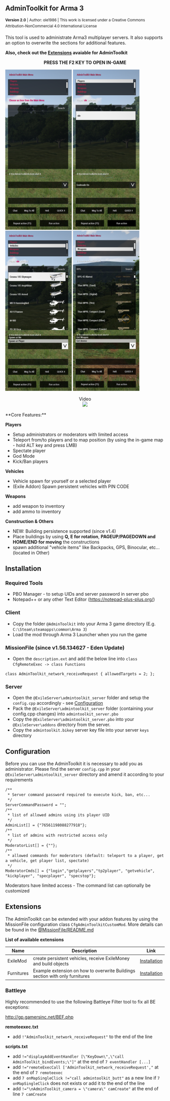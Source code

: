 ## AdminToolkit for Arma 3
<sup>**Version 2.0** | Author: ole1986 | This work is licensed under a Creative Commons Attribution-NonCommercial 4.0 International License</sup>

This tool is used to administrate Arma3 multiplayer servers. 
It also supports an option to overwrite the sections for additional features. 

**Also, check out the <a href="#extensions">Extensions</a> avaiable for AdminToolkit**

**<p align="center">PRESS THE F2 KEY TO OPEN IN-GAME</p>**

<img src="images/a3-atk-newdesign.png" width="210" title="New design">
<img src="images/a3-atk-players.png" width="210" title="Manage players">
<img src="images/a3-atk-vehicles.png" width="210" title="Spawn vehicles">
<img src="images/a3-atk-weapons.png" width="210" title="Weapons">

<p align="center">
Video<br/>
<a href="https://www.youtube.com/watch?v=Hznh7DSM38E" target="_blank"><img src="http://img.youtube.com/vi/Hznh7DSM38E/0.jpg" /></a>
</p>
**Core Features:**

**Players**
- Setup administrators or moderators with limited access
- Teleport from/to players and to map position (by using the in-game map - hold ALT key and press LMB)
- Spectate player
- God Mode
- Kick/Ban players

**Vehicles**
- Vehicle spawn for yourself or a selected player
- (Exile Addon) Spawn persistent vehicles with PIN CODE

**Weapons**
- add weapon to inventory
- add ammo to inventory

**Construction & Others**
- NEW: Building persistence supported (since v1.4)
- Place buildings by using **Q, E for rotation**, **PAGEUP/PAGEDOWN and HOME/END for moving** the constructions
- spawn additional "vehicle items" like Backpacks, GPS, Binocular, etc... (located in Other)

## Installation

### Required Tools

+ PBO Manager - to setup UIDs and server password in server pbo
+ Notepad++ or any other Text Editor (https://notepad-plus-plus.org/)

### Client

+ Copy the folder `@AdminToolkit` into your Arma 3 game directory (E.g. `C:\Steam\steamapps\common\Arma 3`) 
+ Load the mod through Arma 3 Launcher when you run the game

### MissionFile (**since v1.56.134627 - Eden Update**)

+ Open the `description.ext` and add the below line into `class CfgRemoteExec -> class Functions`

```
class AdminToolkit_network_receiveRequest { allowedTargets = 2; };
```

### Server

+ Open the `@ExileServer\admintoolkit_server` folder and setup the `config.cpp` accordingly - see <a href="#configuration">Configuration</a>
+ Pack the `@ExileServer\admintoolkit_server` folder (containing your config.cpp changes) into `admintoolkit_server.pbo`
+ Copy the `@ExileServer\admintoolkit_server.pbo` into your `@ExileServer\addons` directory from the server.
+ Copy the `admintoolkit.bikey` server key file into your server `keys` directory

## Configuration

Before you can use the AdminToolkit it is necessary to add you as administrator.
Please find the server `config.cpp` in your `@ExileServer\admintoolkit_server` directory and amend it according to your requirements

```
/**
 * Server command password required to execute kick, ban, etc...
 */
ServerCommandPassword = "";
/**
 * list of allowed admins using its player UID
 */
AdminList[] = {"76561198088277918"};
/**
 * list of admins with restricted access only
 */
ModeratorList[] = {""};
/**
 * allowed commands for moderators (default: teleport to a player, get a vehicle, get player list, spectate)
 */
ModeratorCmds[] = {"login","getplayers","tp2player", "getvehicle", "kickplayer", "specplayer", "specstop"};
```

Moderators have limited access - The command list can optionally be customized

## Extensions

The AdminToolkit can be extended with your addon features by using the MissionFile configuration class `CfgAdminToolkitCustomMod`.
More details can be found in the <a href="%40MissionFile/README.md">@MissionFile/README.md</a>

**List of available extensions**

| Name       | Description                                                      | Link
| ---------- | ---------------------------------------------------------------- | ----
| ExileMod   | create persistent vehicles, receive ExileMoney and build objects | <a href="@MissionFile/README.exile.md">Installation</a>
| Furnitures | Example extension on how to overwrite Buildings section with only furnitures | <a href="@MissionFile/README.furniture.md">Installation</a>

### Battleye

Highly recommended to use the following Battleye Filter tool to fix all BE exceptions:

http://gp.gamersinc.net/BEF.php

**remoteexec.txt**

+ add `!"AdminToolkit_network_receiveRequest"` to the end of the line

**scripts.txt**

+ add `!="displayAddEventHandler [\"KeyDown\",\"call AdminToolkit_bindEvents;\"]"` at the end of `7 eventHandler [...]`
+ add `!="remoteExecCall ['AdminToolkit_network_receiveRequest',"` at the end of `7 remoteexec`
+ add `7 onMapSingleClick !="call admintoolkit_butt"` as a new line if `7 onMapSingleClick` does not exists or add it to the end of the line
+ add `!="\nAdminToolkit_camera = \"camera\" camCreate"` at the end of line `7 camCreate`
